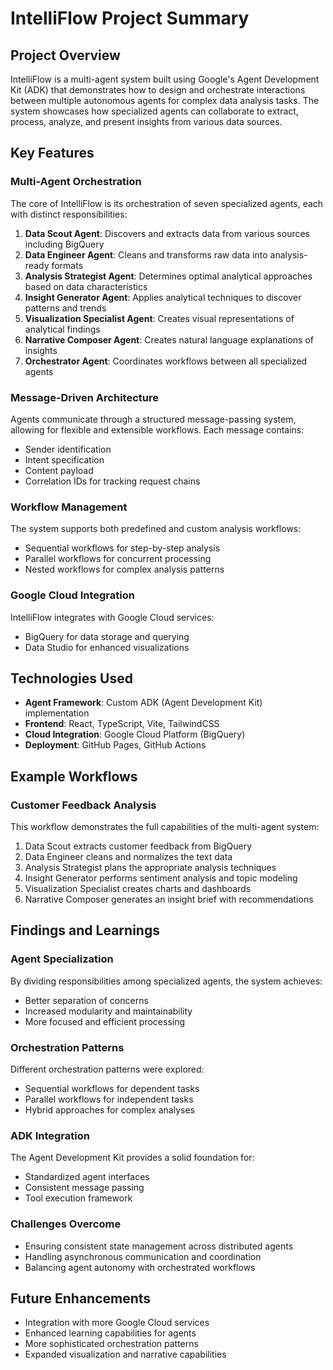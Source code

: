 # IntelliFlow Project Summary

## Project Overview

IntelliFlow is a multi-agent system built using Google's Agent Development Kit (ADK) that demonstrates how to design and orchestrate interactions between multiple autonomous agents for complex data analysis tasks. The system showcases how specialized agents can collaborate to extract, process, analyze, and present insights from various data sources.

## Key Features

### Multi-Agent Orchestration
The core of IntelliFlow is its orchestration of seven specialized agents, each with distinct responsibilities:

1. **Data Scout Agent**: Discovers and extracts data from various sources including BigQuery
2. **Data Engineer Agent**: Cleans and transforms raw data into analysis-ready formats
3. **Analysis Strategist Agent**: Determines optimal analytical approaches based on data characteristics
4. **Insight Generator Agent**: Applies analytical techniques to discover patterns and trends
5. **Visualization Specialist Agent**: Creates visual representations of analytical findings
6. **Narrative Composer Agent**: Creates natural language explanations of insights
7. **Orchestrator Agent**: Coordinates workflows between all specialized agents

### Message-Driven Architecture
Agents communicate through a structured message-passing system, allowing for flexible and extensible workflows. Each message contains:
- Sender identification
- Intent specification
- Content payload
- Correlation IDs for tracking request chains

### Workflow Management
The system supports both predefined and custom analysis workflows:
- Sequential workflows for step-by-step analysis
- Parallel workflows for concurrent processing
- Nested workflows for complex analysis patterns

### Google Cloud Integration
IntelliFlow integrates with Google Cloud services:
- BigQuery for data storage and querying
- Data Studio for enhanced visualizations

## Technologies Used

- **Agent Framework**: Custom ADK (Agent Development Kit) implementation
- **Frontend**: React, TypeScript, Vite, TailwindCSS
- **Cloud Integration**: Google Cloud Platform (BigQuery)
- **Deployment**: GitHub Pages, GitHub Actions

## Example Workflows

### Customer Feedback Analysis
This workflow demonstrates the full capabilities of the multi-agent system:
1. Data Scout extracts customer feedback from BigQuery
2. Data Engineer cleans and normalizes the text data
3. Analysis Strategist plans the appropriate analysis techniques
4. Insight Generator performs sentiment analysis and topic modeling
5. Visualization Specialist creates charts and dashboards
6. Narrative Composer generates an insight brief with recommendations

## Findings and Learnings

### Agent Specialization
By dividing responsibilities among specialized agents, the system achieves:
- Better separation of concerns
- Increased modularity and maintainability
- More focused and efficient processing

### Orchestration Patterns
Different orchestration patterns were explored:
- Sequential workflows for dependent tasks
- Parallel workflows for independent tasks
- Hybrid approaches for complex analyses

### ADK Integration
The Agent Development Kit provides a solid foundation for:
- Standardized agent interfaces
- Consistent message passing
- Tool execution framework

### Challenges Overcome
- Ensuring consistent state management across distributed agents
- Handling asynchronous communication and coordination
- Balancing agent autonomy with orchestrated workflows

## Future Enhancements

- Integration with more Google Cloud services
- Enhanced learning capabilities for agents
- More sophisticated orchestration patterns
- Expanded visualization and narrative capabilities
